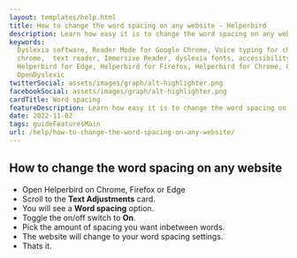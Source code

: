 ```yaml
---
layout: templates/help.html
title: How to change the word spacing on any website - Helperbird
description: Learn how easy it is to change the word spacing on any website.
keywords:
  Dyslexia software, Reader Mode for Google Chrome, Voice typing for chrome, Text to speech for
  chrome,  text reader, Immersive Reader, dyslexia fonts, accessibility software, dyslexia software,
  Helperbird for Edge, Helperbird for Firefox, Helperbird for Chrome, Opendyslexic for Chrome,
  OpenDyslexic
twitterSocial: assets/images/graph/alt-highlighter.png
facebookSocial: assets/images/graph/alt-highlighter.png
cardTitle: Word spacing
featureDescription: Learn how easy it is to change the word spacing on any website.
date: 2022-11-02
tags: guideFeaturesMain
url: /help/how-to-change-the-word-spacing-on-any-website/
---
```


## How to change the word spacing on any website

- Open Helperbird on Chrome, Firefox or Edge
- Scroll to the **Text Adjustments** card.
- You will see a **Word spacing** option.
- Toggle the on/off switch to **On**.
- Pick the amount of spacing you want inbetween words.
- The website will change to your word spacing settings.
- Thats it.
